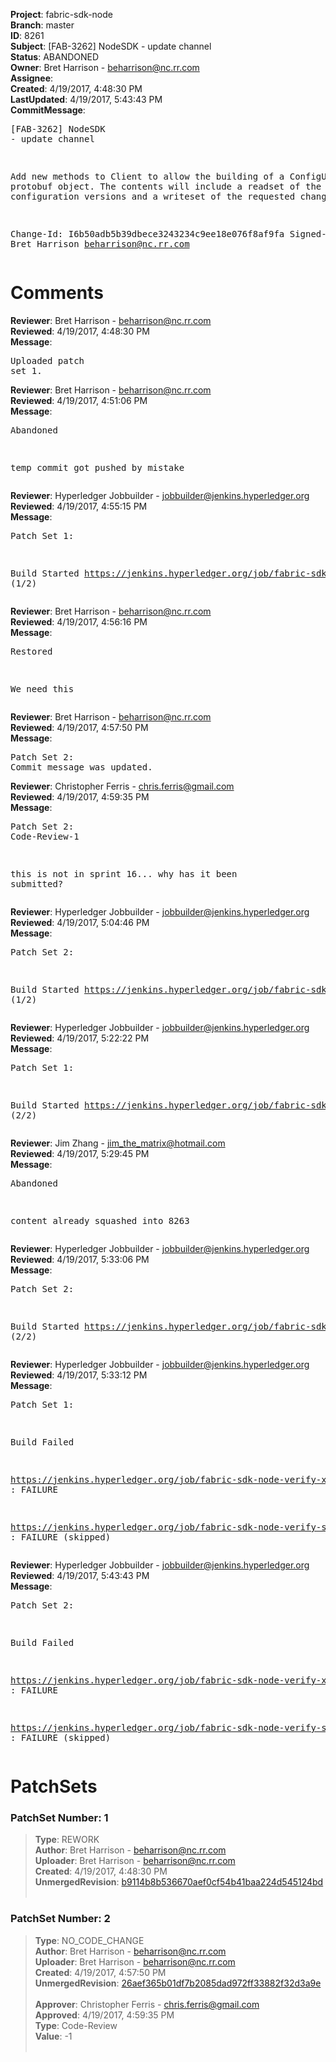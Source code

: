 <strong>Project</strong>: fabric-sdk-node<br><strong>Branch</strong>: master<br><strong>ID</strong>: 8261<br><strong>Subject</strong>: [FAB-3262] NodeSDK - update channel <br><strong>Status</strong>: ABANDONED<br><strong>Owner</strong>: Bret Harrison - beharrison@nc.rr.com<br><strong>Assignee</strong>:<br><strong>Created</strong>: 4/19/2017, 4:48:30 PM<br><strong>LastUpdated</strong>: 4/19/2017, 5:43:43 PM<br><strong>CommitMessage</strong>:<br><pre>[FAB-3262] NodeSDK - update channel 

Add new methods to Client to allow the building of 
a ConfigUpdate protobuf object. 
The contents will include a readset of the current 
configuration versions and a writeset of the requested changes

Change-Id: I6b50adb5b39dbece3243234c9ee18e076f8af9fa
Signed-off-by: Bret Harrison <beharrison@nc.rr.com>
</pre><h1>Comments</h1><strong>Reviewer</strong>: Bret Harrison - beharrison@nc.rr.com<br><strong>Reviewed</strong>: 4/19/2017, 4:48:30 PM<br><strong>Message</strong>: <pre>Uploaded patch set 1.</pre><strong>Reviewer</strong>: Bret Harrison - beharrison@nc.rr.com<br><strong>Reviewed</strong>: 4/19/2017, 4:51:06 PM<br><strong>Message</strong>: <pre>Abandoned

temp commit got pushed by mistake</pre><strong>Reviewer</strong>: Hyperledger Jobbuilder - jobbuilder@jenkins.hyperledger.org<br><strong>Reviewed</strong>: 4/19/2017, 4:55:15 PM<br><strong>Message</strong>: <pre>Patch Set 1:

Build Started https://jenkins.hyperledger.org/job/fabric-sdk-node-verify-x86_64/849/ (1/2)</pre><strong>Reviewer</strong>: Bret Harrison - beharrison@nc.rr.com<br><strong>Reviewed</strong>: 4/19/2017, 4:56:16 PM<br><strong>Message</strong>: <pre>Restored

We need this</pre><strong>Reviewer</strong>: Bret Harrison - beharrison@nc.rr.com<br><strong>Reviewed</strong>: 4/19/2017, 4:57:50 PM<br><strong>Message</strong>: <pre>Patch Set 2: Commit message was updated.</pre><strong>Reviewer</strong>: Christopher Ferris - chris.ferris@gmail.com<br><strong>Reviewed</strong>: 4/19/2017, 4:59:35 PM<br><strong>Message</strong>: <pre>Patch Set 2: Code-Review-1

this is not in sprint 16... why has it been submitted?</pre><strong>Reviewer</strong>: Hyperledger Jobbuilder - jobbuilder@jenkins.hyperledger.org<br><strong>Reviewed</strong>: 4/19/2017, 5:04:46 PM<br><strong>Message</strong>: <pre>Patch Set 2:

Build Started https://jenkins.hyperledger.org/job/fabric-sdk-node-verify-x86_64/851/ (1/2)</pre><strong>Reviewer</strong>: Hyperledger Jobbuilder - jobbuilder@jenkins.hyperledger.org<br><strong>Reviewed</strong>: 4/19/2017, 5:22:22 PM<br><strong>Message</strong>: <pre>Patch Set 1:

Build Started https://jenkins.hyperledger.org/job/fabric-sdk-node-verify-s390x/318/ (2/2)</pre><strong>Reviewer</strong>: Jim Zhang - jim_the_matrix@hotmail.com<br><strong>Reviewed</strong>: 4/19/2017, 5:29:45 PM<br><strong>Message</strong>: <pre>Abandoned

content already squashed into 8263</pre><strong>Reviewer</strong>: Hyperledger Jobbuilder - jobbuilder@jenkins.hyperledger.org<br><strong>Reviewed</strong>: 4/19/2017, 5:33:06 PM<br><strong>Message</strong>: <pre>Patch Set 2:

Build Started https://jenkins.hyperledger.org/job/fabric-sdk-node-verify-s390x/320/ (2/2)</pre><strong>Reviewer</strong>: Hyperledger Jobbuilder - jobbuilder@jenkins.hyperledger.org<br><strong>Reviewed</strong>: 4/19/2017, 5:33:12 PM<br><strong>Message</strong>: <pre>Patch Set 1:

Build Failed 

https://jenkins.hyperledger.org/job/fabric-sdk-node-verify-x86_64/849/ : FAILURE

https://jenkins.hyperledger.org/job/fabric-sdk-node-verify-s390x/318/ : FAILURE (skipped)</pre><strong>Reviewer</strong>: Hyperledger Jobbuilder - jobbuilder@jenkins.hyperledger.org<br><strong>Reviewed</strong>: 4/19/2017, 5:43:43 PM<br><strong>Message</strong>: <pre>Patch Set 2:

Build Failed 

https://jenkins.hyperledger.org/job/fabric-sdk-node-verify-x86_64/851/ : FAILURE

https://jenkins.hyperledger.org/job/fabric-sdk-node-verify-s390x/320/ : FAILURE (skipped)</pre><h1>PatchSets</h1><h3>PatchSet Number: 1</h3><blockquote><strong>Type</strong>: REWORK<br><strong>Author</strong>: Bret Harrison - beharrison@nc.rr.com<br><strong>Uploader</strong>: Bret Harrison - beharrison@nc.rr.com<br><strong>Created</strong>: 4/19/2017, 4:48:30 PM<br><strong>UnmergedRevision</strong>: [b9114b8b536670aef0cf54b41baa224d545124bd](https://github.com/hyperledger-gerrit-archive/fabric-sdk-node/commit/b9114b8b536670aef0cf54b41baa224d545124bd)<br><br></blockquote><h3>PatchSet Number: 2</h3><blockquote><strong>Type</strong>: NO_CODE_CHANGE<br><strong>Author</strong>: Bret Harrison - beharrison@nc.rr.com<br><strong>Uploader</strong>: Bret Harrison - beharrison@nc.rr.com<br><strong>Created</strong>: 4/19/2017, 4:57:50 PM<br><strong>UnmergedRevision</strong>: [26aef365b01df7b2085dad972ff33882f32d3a9e](https://github.com/hyperledger-gerrit-archive/fabric-sdk-node/commit/26aef365b01df7b2085dad972ff33882f32d3a9e)<br><br><strong>Approver</strong>: Christopher Ferris - chris.ferris@gmail.com<br><strong>Approved</strong>: 4/19/2017, 4:59:35 PM<br><strong>Type</strong>: Code-Review<br><strong>Value</strong>: -1<br><br></blockquote>